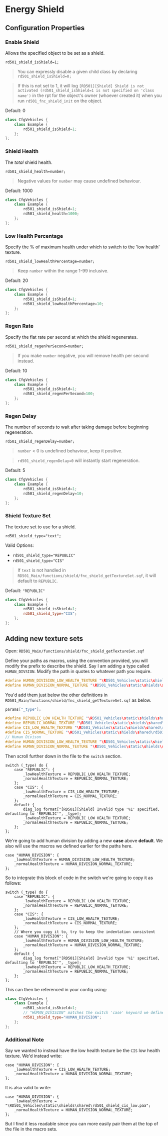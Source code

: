 # Energy Shield

## Configuration Properties

### Enable Shield

Allows the specified object to be set as a shield.

`rd501_shield_isShield=1;`

> You can expressly disable a given child class by declaring `rd501_shield_isShield=0;`

> If this is not set to 1, it will log `[RD501][Shield] Shield is not activated (rd501_shield_isShield=1 is not specified on 'class name')` in the rpt for the object's owner (whoever created it) when you run `rd501_fnc_shield_init` on the object.

Default: 0

```cpp
class CfgVehicles {
    class Example {
        rd501_shield_isShield=1;
    };
};
```

### Shield Health

The *total* shield health.

`rd501_shield_health=number;`

> Negative values for `number` may cause undefined behaviour.

Default: 1000

```cpp
class CfgVehicles {
    class Example {
        rd501_shield_isShield=1;
        rd501_shield_health=1000;
    };
};
```

### Low Health Percentage

Specify the % of maximum health under which to switch to the 'low health' texture.

`rd501_shield_lowHealthPercentage=number;`

> Keep `number` within the range 1-99 inclusive.

Default: 20

```cpp
class CfgVehicles {
    class Example {
        rd501_shield_isShield=1;
        rd501_shield_lowHealthPercentage=10;
    };
};
```

### Regen Rate

Specify the flat rate per second at which the shield regenerates.

`rd501_shield_regenPerSecond=number;`

> If you make `number` negative, you will remove health per second instead.

Default: 10

```cpp
class CfgVehicles {
    class Example {
        rd501_shield_isShield=1;
        rd501_shield_regenPerSecond=100;
    };
};
```

### Regen Delay

The number of seconds to wait after taking damage before beginning regeneration.

`rd501_shield_regenDelay=number;`

> `number` < 0 is undefined behaviour, keep it positive.

> `rd501_shield_regenDelay=0` will instantly start regeneration.

Default: 5

```cpp
class CfgVehicles {
    class Example {
        rd501_shield_isShield=1;
        rd501_shield_regenDelay=10;
    };
};
```

### Shield Texture Set

The texture set to use for a shield.

`rd501_shield_type="text";`

Valid Options:

- `rd501_shield_type="REPUBLIC"`
- `rd501_shield_type="CIS"`

> If `text` is not handled in `RD501_Main/functions/shield/fnc_shield_getTextureSet.sqf`, it will default to `REPUBLIC`.

Default: `"REPUBLIC"`

```cpp
class CfgVehicles {
    class Example {
        rd501_shield_isShield=1;
        rd501_shield_type="CIS";
    };
};
```

## Adding new texture sets

Open: `RD501_Main/functions/shield/fnc_shield_getTextureSet.sqf`

Define your paths as macros, using the convention provided, you will modify the prefix to describe the shield. Say I am adding a type called `HUMAN_DIVSION`. Modify the path in quotes to whatever path you require.

```cpp
#define HUMAN_DIVISION_LOW_HEALTH_TEXTURE "\RD501_Vehicles\static\shields\shared\rd501_shield_human_division_low.paa"
#define HUMAN_DIVISION_NORMAL_TEXTURE "\RD501_Vehicles\static\shields\shared\rd501_shield_human_division_normal.paa"
```

You'd add them just below the other definitions in `RD501_Main/functions/shield/fnc_shield_getTextureSet.sqf` as below.

```cpp
params["_type"];

#define REPUBLIC_LOW_HEALTH_TEXTURE "\RD501_Vehicles\static\shields\shared\rd501_shield_rep_low.paa"
#define REPUBLIC_NORMAL_TEXTURE "\RD501_Vehicles\static\shields\shared\rd501_shield_rep_normal.paa"
#define CIS_LOW_HEALTH_TEXTURE "\RD501_Vehicles\static\shields\shared\rd501_shield_cis_low.paa"
#define CIS_NORMAL_TEXTURE "\RD501_Vehicles\static\shields\shared\rd501_shield_cis_normal.paa"
// Human Divison
#define HUMAN_DIVISION_LOW_HEALTH_TEXTURE "\RD501_Vehicles\static\shields\shared\rd501_shield_human_division_low.paa"
#define HUMAN_DIVISION_NORMAL_TEXTURE "\RD501_Vehicles\static\shields\shared\rd501_shield_human_division_normal.paa"
```

Then scroll further down in the file to the `switch` section.

```sqf
switch (_type) do {
    case "REPUBLIC": {
        _lowHealthTexture = REPUBLIC_LOW_HEALTH_TEXTURE;
        _normalHealthTexture = REPUBLIC_NORMAL_TEXTURE;
    };
    case "CIS": {
        _lowHealthTexture = CIS_LOW_HEALTH_TEXTURE;
        _normalHealthTexture = CIS_NORMAL_TEXTURE;
    };
    default {
        diag_log format["[RD501][Shield] Invalid type '%1' specified, defaulting to 'REPUBLIC'", _type];
        _lowHealthTexture = REPUBLIC_LOW_HEALTH_TEXTURE;
        _normalHealthTexture = REPUBLIC_NORMAL_TEXTURE;
    };
};
```

We're going to add human division by adding a new **case** above **default**. We also will use the macros we defined earlier for the paths here.

```sqf
case "HUMAN_DIVISION": {
    _lowHealthTexture = HUMAN_DIVISION_LOW_HEALTH_TEXTURE;
    _normalHealthTexture = HUMAN_DIVISION_NORMAL_TEXTURE;
};
```

So to integrate this block of code in the switch we're going to copy it as follows:

```sqf
switch (_type) do {
    case "REPUBLIC": {
        _lowHealthTexture = REPUBLIC_LOW_HEALTH_TEXTURE;
        _normalHealthTexture = REPUBLIC_NORMAL_TEXTURE;
    };
    case "CIS": {
        _lowHealthTexture = CIS_LOW_HEALTH_TEXTURE;
        _normalHealthTexture = CIS_NORMAL_TEXTURE;
    };
    // Where you copy it to, try to keep the indentation consistent
    case "HUMAN_DIVISION": {
        _lowHealthTexture = HUMAN_DIVISION_LOW_HEALTH_TEXTURE;
        _normalHealthTexture = HUMAN_DIVISION_NORMAL_TEXTURE;
    };
    default {
        diag_log format["[RD501][Shield] Invalid type '%1' specified, defaulting to 'REPUBLIC'", _type];
        _lowHealthTexture = REPUBLIC_LOW_HEALTH_TEXTURE;
        _normalHealthTexture = REPUBLIC_NORMAL_TEXTURE;
    };
};
```

This can then be referenced in your config using:

```cpp
class CfgVehicles {
    class Example {
        rd501_shield_isShield=1;
        // "HUMAN_DIVISION" matches the switch 'case' keyword we defined in the fnc_shield_getTextureSet.sqf
        rd501_shield_type="HUMAN_DIVISION"; 
    };
};
```

### Additional Note

Say we wanted to instead have the low health texture be the `CIS` low health texture. We'd instead write:

```sqf
case "HUMAN_DIVISION": {
    _lowHealthTexture = CIS_LOW_HEALTH_TEXTURE;
    _normalHealthTexture = HUMAN_DIVISION_NORMAL_TEXTURE;
};
```

It is also valid to write:

```sqf
case "HUMAN_DIVISION": {
    _lowHealthTexture = "\RD501_Vehicles\static\shields\shared\rd501_shield_cis_low.paa";
    _normalHealthTexture = HUMAN_DIVISION_NORMAL_TEXTURE;
};
```

But I find it less readable since you can more easily pair them at the top of the file in the macro sets.
